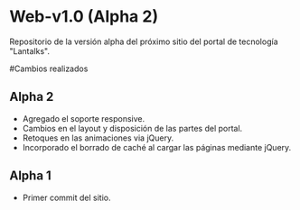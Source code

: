 # Web-v1.0 (Alpha 2)
Repositorio de la versión alpha del próximo sitio del portal de tecnología "Lantalks". 

#Cambios realizados
## Alpha 2
- Agregado el soporte responsive. 
- Cambios en el layout y disposición de las partes del portal. 
- Retoques en las animaciones via jQuery. 
- Incorporado el borrado de caché al cargar las páginas mediante jQuery. 

## Alpha 1
- Primer commit del sitio. 
